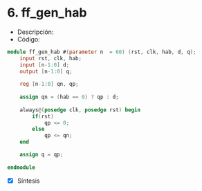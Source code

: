 # 6. ff_gen_hab

- Descripción:
- Código:

```verilog
module ff_gen_hab #(parameter n  = 60) (rst, clk, hab, d, q);
	input rst, clk, hab;
	input [n-1:0] d;
	output [n-1:0] q;
	
	reg [n-1:0] qn, qp;
	
	assign qn = (hab == 0) ? qp : d; 
	
	always@(posedge clk, posedge rst) begin
		if(rst)
			qp <= 0;
		else
			qp <= qn;
	end

	assign q = qp;
	
endmodule
```



- [x] Síntesis
